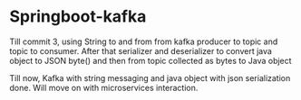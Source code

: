 ﻿# Springboot-kafka
Till commit 3, using String to and from from kafka producer to topic and topic to consumer.
After that serializer and deserializer to convert java object to JSON byte() and then from topic collected as bytes to Java object

Till now, Kafka with string messaging and java object with json serialization done.
Will move on with microservices interaction.
